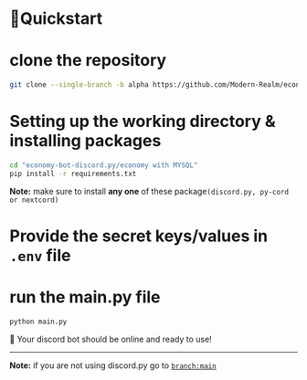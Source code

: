 # 📙Quickstart

# clone the repository

```sh
git clone --single-branch -b alpha https://github.com/Modern-Realm/economy-bot-discord.py
```

# Setting up the working directory & installing packages

```sh
cd "economy-bot-discord.py/economy with MYSQL"
pip install -r requirements.txt
```

**Note:** make sure to install **any one** of these package`(discord.py, py-cord or nextcord)`

# Provide the secret keys/values in `.env` file

# run the main.py file

```sh
python main.py
```

🎉 Your discord bot should be online and ready to use!

<hr>

**Note:** if you are not using discord.py go to
[`branch:main`](https://github.com/Modern-Realm/economy-bot-discord.py)
